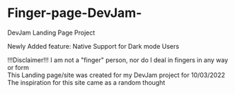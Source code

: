 # Finger-page-DevJam-
 DevJam Landing Page Project

Newly Added feature:
Native Support for Dark mode Users





!!!Disclaimer!!!
I am not a "finger" person, nor do I deal in fingers in any way or form </br>
This Landing page/site was created for my DevJam project for 10/03/2022 </br>
The inspiration for this site came as a random thought
